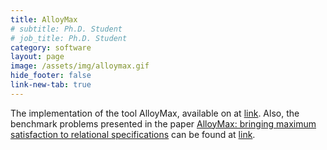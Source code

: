 ```yaml
---
title: AlloyMax
# subtitle: Ph.D. Student
# job_title: Ph.D. Student
category: software
layout: page
image: /assets/img/alloymax.gif
hide_footer: false
link-new-tab: true
---
```


The implementation of the tool AlloyMax, available on at [link](https://github.com/cmu-soda/AlloyMax). Also, the benchmark problems presented in the paper [AlloyMax: bringing maximum satisfaction to relational specifications](https://dl.acm.org/doi/pdf/10.1145/3468264.3468587) can be found at [link](https://github.com/cmu-soda/alloy-maxsat-benchmark).

​